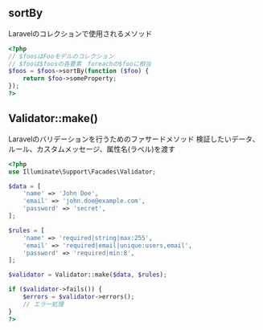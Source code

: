 ## sortBy
Laravelのコレクションで使用されるメソッド
```php
<?php
// $foosはFooモデルのコレクション
// $fooは$foosの各要素　foreachの$fooに相当
$foos = $foos->sortBy(function ($foo) {
	return $foo->someProperty;
});
?>
```

## Validator::make()
Laravelのバリデーションを行うためのファサードメソッド
検証したいデータ、ルール、カスタムメッセージ、属性名(ラベル)を渡す
```php
<?php
use Illuminate\Support\Facades\Validator;

$data = [
	'name' => 'John Doe',
	'email' => 'john.doe@example.com',
	'password' => 'secret',
];

$rules = [
	'name' => 'required|string|max:255',
	'email' => 'required|email|unique:users,email',
	'password' => 'required|min:8',
];

$validator = Validator::make($data, $rules);

if ($validator->fails()) {
	$errors = $validator->errors();
	// エラー処理
}
?>
```
